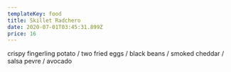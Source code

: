 ```yaml
---
templateKey: food
title: Skillet Radchero
date: 2020-07-01T03:45:31.899Z
price: 16
---
```


crispy fingerling potato / two fried eggs / black beans / smoked cheddar / salsa pevre / avocado
